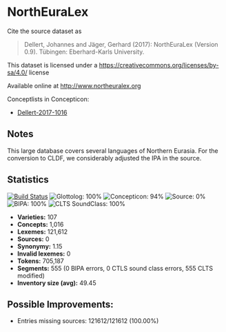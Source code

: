 # NorthEuraLex

Cite the source dataset as

> Dellert, Johannes and Jäger, Gerhard (2017): NorthEuraLex (Version 0.9). Tübingen: Eberhard-Karls University.

This dataset is licensed under a https://creativecommons.org/licenses/by-sa/4.0/ license

Available online at http://www.northeuralex.org


Conceptlists in Concepticon:
- [Dellert-2017-1016](https://concepticon.clld.org/contributions/Dellert-2017-1016)
## Notes

This large database covers several languages of Northern Eurasia. For the conversion to CLDF, we considerably adjusted the IPA in the source.



## Statistics


[![Build Status](https://travis-ci.org/lexibank/northeuralex.svg?branch=master)](https://travis-ci.org/lexibank/northeuralex)
![Glottolog: 100%](https://img.shields.io/badge/Glottolog-100%25-brightgreen.svg "Glottolog: 100%")
![Concepticon: 94%](https://img.shields.io/badge/Concepticon-94%25-green.svg "Concepticon: 94%")
![Source: 0%](https://img.shields.io/badge/Source-0%25-red.svg "Source: 0%")
![BIPA: 100%](https://img.shields.io/badge/BIPA-100%25-brightgreen.svg "BIPA: 100%")
![CLTS SoundClass: 100%](https://img.shields.io/badge/CLTS%20SoundClass-100%25-brightgreen.svg "CLTS SoundClass: 100%")

- **Varieties:** 107
- **Concepts:** 1,016
- **Lexemes:** 121,612
- **Sources:** 0
- **Synonymy:** 1.15
- **Invalid lexemes:** 0
- **Tokens:** 705,187
- **Segments:** 555 (0 BIPA errors, 0 CTLS sound class errors, 555 CLTS modified)
- **Inventory size (avg):** 49.45

## Possible Improvements:



- Entries missing sources: 121612/121612 (100.00%)